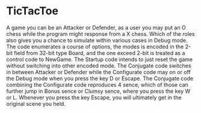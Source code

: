 # TicTacToe
A game you can be an Attacker or Defender, as a user you may put an O
chess while the program might response from a X chess. Which of the
roles also gives you a chance to simulate within various cases in Debug
mode. The code enumerates a course of options, the modes is encoded in
the 2-bit field from 32-bit type Board, and the one exceed 2-bit is
treated as a control code to NewGame. The Startup code intends to just
reset the game without switching into other encoded mode. The Conjugate
code switches in between Attacker or Defender while the Configurate code
may on or off the Debug mode when you press the key D or Escape. The
Conjugate code combining the Configurate code reproduces 4 sence, which
of those can further jump in Bonus sence or Clumsy sence, where you
press the key W or L. Whenever you press the key Escape, you will
ultimately get in the original scene you held.
